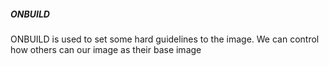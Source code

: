 ##### ONBUILD

ONBUILD is used to set some hard guidelines to the image. We can control how others can our image as their base image
